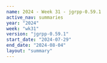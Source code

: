 ```yaml
---
name: 2024 - Week 31 - jgrpp-0.59.1
active_nav: summaries
year: "2024"
week: "wk31"
version: "jgrpp-0.59.1"
start_date: "2024-07-29"
end_date: "2024-08-04"
layout: "summary"
---
```

